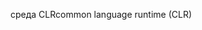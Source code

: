 <span data-ttu-id="659f6-101">среда CLR</span><span class="sxs-lookup"><span data-stu-id="659f6-101">common language runtime (CLR)</span></span>